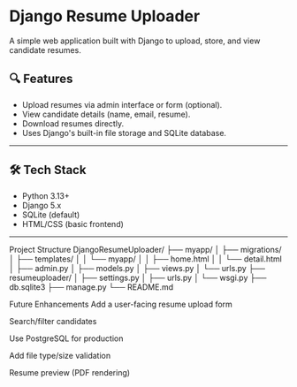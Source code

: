 # Django Resume Uploader

A simple web application built with Django to upload, store, and view candidate resumes.

## 🔍 Features

- Upload resumes via admin interface or form (optional).
- View candidate details (name, email, resume).
- Download resumes directly.
- Uses Django's built-in file storage and SQLite database.

---

## 🛠 Tech Stack

- Python 3.13+
- Django 5.x
- SQLite (default)
- HTML/CSS (basic frontend)

---
Project Structure
DjangoResumeUploader/
├── myapp/
│   ├── migrations/
│   ├── templates/
│   │   └── myapp/
│   │       ├── home.html
│   │       └── detail.html
│   ├── admin.py
│   ├── models.py
│   ├── views.py
│   └── urls.py
├── resumeuploader/
│   ├── settings.py
│   ├── urls.py
│   └── wsgi.py
├── db.sqlite3
├── manage.py
└── README.md

Future Enhancements
Add a user-facing resume upload form

Search/filter candidates

Use PostgreSQL for production

Add file type/size validation

Resume preview (PDF rendering)

